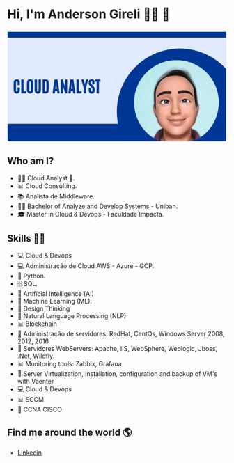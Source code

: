  # **Hi, I'm Anderson Gireli** 👩‍💻 👋 
###  
![GitHub Logo](CloudAnalyst02.png)

## Who am I? 

* 👩‍💻 Cloud Analyst 🥰.
* 📊 Cloud Consulting.
* 📚 Analista de Middleware.
* 👩‍🎓 Bachelor of Analyze and Develop Systems - Uniban.
* 🎓 Master in Cloud & Devops - Faculdade Impacta.

## Skills 👩‍💻

* 💻 Cloud & Devops
* 💻 Administração de Cloud AWS - Azure - GCP.
* 🐍 Python.
* 🗄 SQL.
* 🔮 Artificial Intelligence (AI)
* 🧪 Machine Learning (ML).
* 👩‍ Design Thinking
* 🧮 Natural Language Processing (NLP)
* 📊 Blockchain
* 🧮 Administração de servidores: RedHat, CentOs, Windows Server 2008, 2012, 2016
* 🔮 Servidores WebServers: Apache, IIS, WebSphere, Weblogic, Jboss, .Net, Wildfly.
* 📊 Monitoring tools: Zabbix, Grafana
* 🧪 Server Virtualization, installation, configuration and backup of VM's with Vcenter
* 💻 Cloud & Devops
* 📊 SCCM
* 🔮 CCNA CISCO 



## Find me around the world :earth_americas:

*  [Linkedin]( https://www.linkedin.com/in/andersongireli/)





